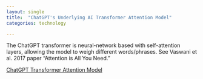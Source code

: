 ```yaml
---
layout: single
title:  "ChatGPT's Underlying AI Transformer Attention Model"
categories: technology

---
```

The ChatGPT transformer is neural-network based with self-attention layers, allowing the model to weigh different words/phrases. See Vaswani et al. 2017 paper “Attention is All You Need.”

[ChatGPT Transformer Attention Model](https://www-pegasusone-com.cdn.ampproject.org/c/s/www.pegasusone.com/how-chat-gpt-utilizes-the-advancements-in-artificial-intelligence-to-create-a-revolutionary-language-model/amp/)